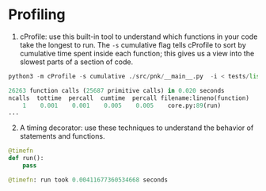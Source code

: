 # Profiling
1. cProfile: use this built-in tool to understand which functions in your code take the longest to run.
The `-s` cumulative flag tells cProfile to sort by cumulative time spent inside each function; this gives us a view into the slowest parts of a section of code.
```python
python3 -m cProfile -s cumulative ./src/pnk/__main__.py  -i < tests/list.txt

26263 function calls (25687 primitive calls) in 0.020 seconds
ncalls  tottime  percall  cumtime  percall filename:lineno(function)
    1    0.001    0.001    0.005    0.005    core.py:89(run)
...
```
2. A timing decorator: use these techniques to understand the behavior of statements and functions.
```python
@timefn
def run():
    pass

@timefn: run took 0.00411677360534668 seconds
```
